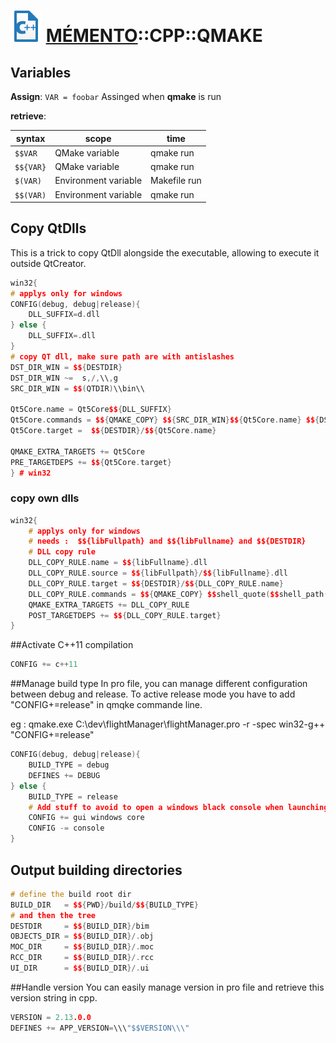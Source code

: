 ![](icon_cpp.svg "C++") [MÉMENTO](../../README.md)::CPP::QMAKE
======================

Variables
----------
__Assign__: `VAR = foobar`
Assinged when __qmake__ is run

__retrieve__:

| syntax  		|  scope 				|   time 		|
|---------------|-----------------------|---------------|
|`$$VAR` 		| QMake variable 		| qmake run 	|
|`$${VAR}`		| QMake variable 		| qmake run 	|
|`$(VAR)`		| Environment variable	| Makefile run 	|
|`$$(VAR)`		| Environment variable 	| qmake run 	|

Copy QtDlls
-----------
This is a trick to copy QtDll alongside the executable, allowing to execute it outside QtCreator.

```cpp
win32{
# applys only for windows
CONFIG(debug, debug|release){
    DLL_SUFFIX=d.dll
} else {
    DLL_SUFFIX=.dll
}
# copy QT dll, make sure path are with antislashes
DST_DIR_WIN = $${DESTDIR}
DST_DIR_WIN ~=  s,/,\\,g
SRC_DIR_WIN = $$(QTDIR)\\bin\\

Qt5Core.name = Qt5Core$${DLL_SUFFIX}
Qt5Core.commands = $${QMAKE_COPY} $${SRC_DIR_WIN}$${Qt5Core.name} $${DST_DIR_WIN}\\$${Qt5Core.name}
Qt5Core.target =  $${DESTDIR}/$${Qt5Core.name}

QMAKE_EXTRA_TARGETS += Qt5Core
PRE_TARGETDEPS += $${Qt5Core.target}
} # win32
```

### copy own dlls

```cpp
win32{
	# applys only for windows
    # needs :  $${libFullpath} and $${libFullname} and $${DESTDIR}
    # DLL copy rule
    DLL_COPY_RULE.name = $${libFullname}.dll
    DLL_COPY_RULE.source = $${libFullpath}/$${libFullname}.dll
    DLL_COPY_RULE.target = $${DESTDIR}/$${DLL_COPY_RULE.name}
    DLL_COPY_RULE.commands = $${QMAKE_COPY} $$shell_quote($$shell_path($${DLL_COPY_RULE.source})) $$shell_quote($$shell_path($${DLL_COPY_RULE.target}))
    QMAKE_EXTRA_TARGETS += DLL_COPY_RULE
    POST_TARGETDEPS += $${DLL_COPY_RULE.target}
}
```


##Activate C++11 compilation
```cpp
CONFIG += c++11
```

##Manage build type
In pro file, you can manage different configuration between debug and release.
To active release mode you have to add "CONFIG+=release" in qmqke commande line.

eg : qmake.exe C:\dev\flightManager\flightManager.pro -r -spec win32-g++ "CONFIG+=release"

```cpp
CONFIG(debug, debug|release){
    BUILD_TYPE = debug
    DEFINES += DEBUG
} else {
    BUILD_TYPE = release
    # Add stuff to avoid to open a windows black console when launching flight manager in release mode
    CONFIG += gui windows core
    CONFIG -= console
}
```

Output building directories
-------------------------
```cpp
# define the build root dir
BUILD_DIR   = $${PWD}/build/$${BUILD_TYPE}
# and then the tree
DESTDIR     = $${BUILD_DIR}/bim
OBJECTS_DIR = $${BUILD_DIR}/.obj
MOC_DIR     = $${BUILD_DIR}/.moc
RCC_DIR     = $${BUILD_DIR}/.rcc
UI_DIR      = $${BUILD_DIR}/.ui
```

##Handle version
You can easily manage version in pro file and retrieve this version string in cpp.

```cpp
VERSION = 2.13.0.0
DEFINES += APP_VERSION=\\\"$$VERSION\\\"
```
